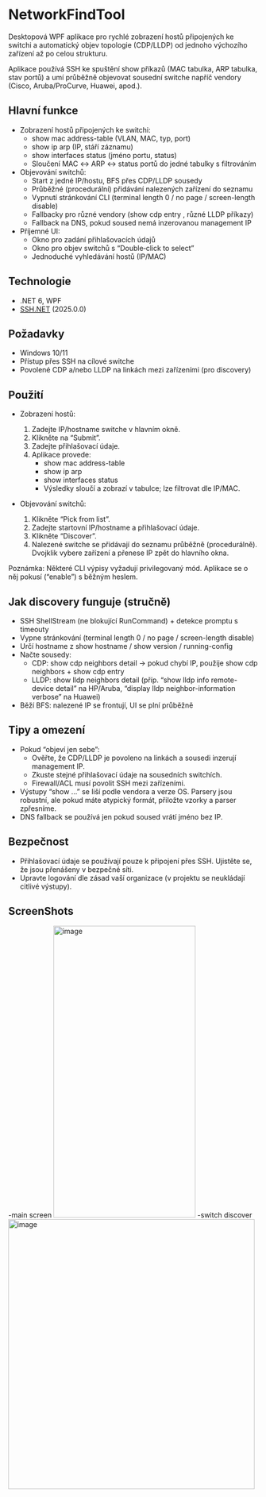 # NetworkFindTool

Desktopová WPF aplikace pro rychlé zobrazení hostů připojených ke switchi a automatický objev topologie (CDP/LLDP) od jednoho výchozího zařízení až po celou strukturu.

Aplikace používá SSH ke spuštění show příkazů (MAC tabulka, ARP tabulka, stav portů) a umí průběžně objevovat sousední switche napříč vendory (Cisco, Aruba/ProCurve, Huawei, apod.).

## Hlavní funkce

- Zobrazení hostů připojených ke switchi:
  - show mac address-table (VLAN, MAC, typ, port)
  - show ip arp (IP, stáří záznamu)
  - show interfaces status (jméno portu, status)
  - Sloučení MAC ↔ ARP ↔ status portů do jedné tabulky s filtrováním
- Objevování switchů:
  - Start z jedné IP/hostu, BFS přes CDP/LLDP sousedy
  - Průběžné (procedurální) přidávání nalezených zařízení do seznamu
  - Vypnutí stránkování CLI (terminal length 0 / no page / screen-length disable)
  - Fallbacky pro různé vendory (show cdp entry <id>, různé LLDP příkazy)
  - Fallback na DNS, pokud soused nemá inzerovanou management IP
- Příjemné UI:
  - Okno pro zadání přihlašovacích údajů
  - Okno pro objev switchů s “Double‑click to select”
  - Jednoduché vyhledávání hostů (IP/MAC)

## Technologie

- .NET 6, WPF
- [SSH.NET](https://github.com/sshnet/SSH.NET) (2025.0.0)

## Požadavky

- Windows 10/11
- Přístup přes SSH na cílové switche
- Povolené CDP a/nebo LLDP na linkách mezi zařízeními (pro discovery)


## Použití

- Zobrazení hostů:
  1. Zadejte IP/hostname switche v hlavním okně.
  2. Klikněte na “Submit”.
  3. Zadejte přihlašovací údaje.
  4. Aplikace provede:
     - show mac address-table
     - show ip arp
     - show interfaces status
     - Výsledky sloučí a zobrazí v tabulce; lze filtrovat dle IP/MAC.

- Objevování switchů:
  1. Klikněte “Pick from list”.
  2. Zadejte startovní IP/hostname a přihlašovací údaje.
  3. Klikněte “Discover”.
  4. Nalezené switche se přidávají do seznamu průběžně (procedurálně). Dvojklik vybere zařízení a přenese IP zpět do hlavního okna.

Poznámka: Některé CLI výpisy vyžadují privilegovaný mód. Aplikace se o něj pokusí (“enable”) s běžným heslem.

## Jak discovery funguje (stručně)

- SSH ShellStream (ne blokující RunCommand) + detekce promptu s timeouty
- Vypne stránkování (terminal length 0 / no page / screen-length disable)
- Určí hostname z show hostname / show version / running-config
- Načte sousedy:
  - CDP: show cdp neighbors detail → pokud chybí IP, použije show cdp neighbors + show cdp entry <id>
  - LLDP: show lldp neighbors detail (příp. “show lldp info remote-device detail” na HP/Aruba, “display lldp neighbor-information verbose” na Huawei)
- Běží BFS: nalezené IP se frontují, UI se plní průběžně

## Tipy a omezení

- Pokud “objeví jen sebe”:
  - Ověřte, že CDP/LLDP je povoleno na linkách a sousedi inzerují management IP.
  - Zkuste stejné přihlašovací údaje na sousedních switchích.
  - Firewall/ACL musí povolit SSH mezi zařízeními.
- Výstupy “show …” se liší podle vendora a verze OS. Parsery jsou robustní, ale pokud máte atypický formát, přiložte vzorky a parser zpřesníme.
- DNS fallback se používá jen pokud soused vrátí jméno bez IP.

## Bezpečnost

- Přihlašovací údaje se používají pouze k připojení přes SSH. Ujistěte se, že jsou přenášeny v bezpečné síti.
- Upravte logování dle zásad vaší organizace (v projektu se neukládají citlivé výstupy).

## ScreenShots
 -main screen
<img width="286" height="588" alt="image" src="https://github.com/user-attachments/assets/63a9d9d7-4ee9-4bc1-b6ef-5a45db250989" />
-switch discover
<img width="496" height="544" alt="image" src="https://github.com/user-attachments/assets/99cca30b-672f-486e-8e6e-7d41ffecd10c" />

